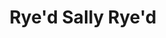 ---
abv: 5.3%
alt:
availability: Keg
bitterness: 
description: A Saison brewed with flaked Rye for a nice spiciness on the back end. We also added East Kent Goldings hops for a nice flavor and aroma.
gravity: 
hops: 
ibu: 22
img: ryed-sally-ryed.jpg
layout: beer
malt: 
modal-id: ryed-sally-ryed
title: Rye'd Sally Rye'd
on-tap: yup
sourness: 
style: Saison
---